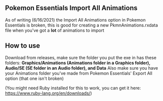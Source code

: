 ## Pokemon Essentials Import All Animations

As of writing (6/16/2021) the Import All Animations option in Pokemon Essentials is broken, this is good for creating a new PkmnAnimations.rxdata file when you've got a **lot** of animations to import

## How to use

Download from releases, make sure the folder you put the exe in has these folders: **Graphics/Animations (Animations folder in a Graphics folder), Audio/SE (SE folder in an Audio folder), and Data**
Also make sure you have your Animations folder you've made from Pokemon Essentials' Export All option (that one isn't broken)

(You might need Ruby installed for this to work, you can get it here: https://www.ruby-lang.org/en/downloads/)
